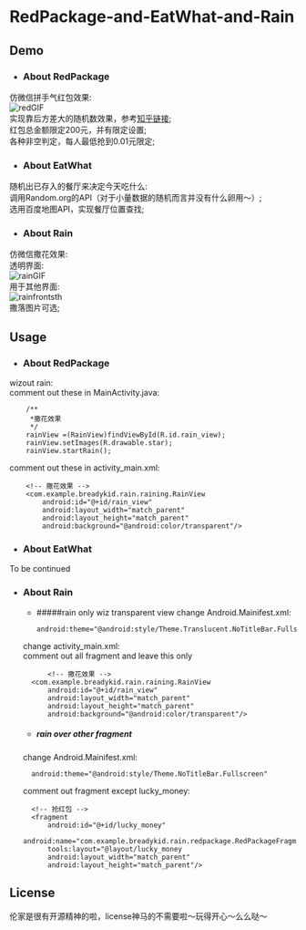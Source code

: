 # RedPackage-and-EatWhat-and-Rain
## Demo
* ### About RedPackage
仿微信拼手气红包效果:  
![redGIF](http://i11.tietuku.com/fec69920910cef27.gif)	
实现靠后方差大的随机数效果，参考[知乎链接](https://www.zhihu.com/question/22625187);		
红包总金额限定200元，并有限定设置;		
各种非空判定，每人最低抢到0.01元限定;

* ### About EatWhat
随机出已存入的餐厅来决定今天吃什么:  	
调用Random.org的API（对于小量数据的随机而言并没有什么卵用～）;  	
选用百度地图API，实现餐厅位置查找;

* ### About Rain
仿微信撒花效果:  	
透明界面:  	
![rainGIF](http://i12.tietuku.com/8db73c3583fc4a86.gif)  	
用于其他界面:  	
![rainfrontsth](http://i12.tietuku.com/9a8d8bb036db8f77.gif)  	
撒落图片可选;

## Usage
* ### About RedPackage
wizout rain:  	
comment out these in MainActivity.java:  	

	    /**
	     *撒花效果
	     */
        rainView =(RainView)findViewById(R.id.rain_view);
        rainView.setImages(R.drawable.star);
        rainView.startRain();        
comment out these in activity_main.xml:
 
		<!-- 撒花效果 -->
		<com.example.breadykid.rain.raining.RainView
            android:id="@+id/rain_view"
            android:layout_width="match_parent"
            android:layout_height="match_parent"
            android:background="@android:color/transparent"/>
            

* ### About EatWhat
To be continued

* ### About Rain
  - #####rain only wiz transparent view
  change Android.Mainifest.xml:  
  
  	    android:theme="@android:style/Theme.Translucent.NoTitleBar.Fullscreen"
  change activity_main.xml:  
  comment out all fragment and leave this only  
  
    	    <!-- 撒花效果 -->
		<com.example.breadykid.rain.raining.RainView
            android:id="@+id/rain_view"
            android:layout_width="match_parent"
            android:layout_height="match_parent"
            android:background="@android:color/transparent"/>  
  
  - ##### rain over other fragment  
  change Android.Mainifest.xml:  
  
  	    android:theme="@android:style/Theme.NoTitleBar.Fullscreen"
  comment out fragment except lucky_money:
 
		<!-- 抢红包 -->
		<fragment
            android:id="@+id/lucky_money"
            android:name="com.example.breadykid.rain.redpackage.RedPackageFragment"
            tools:layout="@layout/lucky_money
            android:layout_width="match_parent"
            android:layout_height="match_parent"/>  
              
## License
伦家是很有开源精神的啦，license神马的不需要啦～玩得开心～么么哒～


